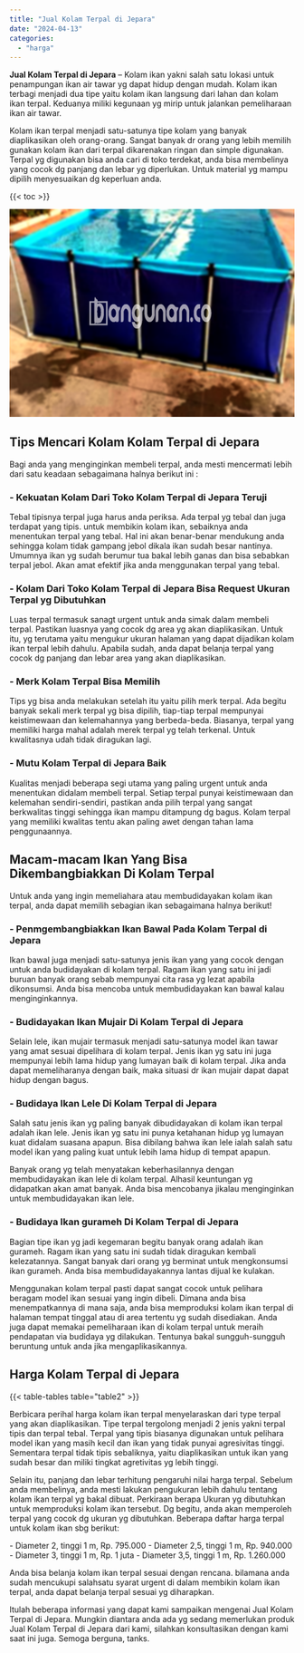 ```yaml
---
title: "Jual Kolam Terpal di Jepara"
date: "2024-04-13"
categories: 
  - "harga"
---
```


**Jual Kolam Terpal di Jepara** – Kolam ikan yakni salah satu lokasi untuk penampungan ikan air tawar yg dapat hidup dengan mudah. Kolam ikan terbagi menjadi dua tipe yaitu kolam ikan langsung dari lahan dan kolam ikan terpal. Keduanya miliki kegunaan yg mirip untuk jalankan pemeliharaan ikan air tawar.

Kolam ikan terpal menjadi satu-satunya tipe kolam yang banyak diaplikasikan oleh orang-orang. Sangat banyak dr orang yang lebih memilih gunakan kolam ikan dari terpal dikarenakan ringan dan simple digunakan. Terpal yg digunakan bisa anda cari di toko terdekat, anda bisa membelinya yang cocok dg panjang dan lebar yg diperlukan. Untuk material yg mampu dipilih menyesuaikan dg keperluan anda.

{{< toc >}}

![Jual Kolam Terpal di Jepara](/images/jual-kolam-terpal-55.png)

## Tips Mencari Kolam Kolam Terpal di Jepara

Bagi anda yang menginginkan membeli terpal, anda mesti mencermati lebih dari satu keadaan sebagaimana halnya berikut ini :

### \- Kekuatan Kolam Dari Toko Kolam Terpal di Jepara Teruji

Tebal tipisnya terpal juga harus anda periksa. Ada terpal yg tebal dan juga terdapat yang tipis. untuk membikin kolam ikan, sebaiknya anda menentukan terpal yang tebal. Hal ini akan benar-benar mendukung anda sehingga kolam tidak gampang jebol dikala ikan sudah besar nantinya. Umumnya ikan yg sudah berumur tua bakal lebih ganas dan bisa sebabkan terpal jebol. Akan amat efektif jika anda menggunakan terpal yang tebal.

### \- Kolam Dari Toko Kolam Terpal di Jepara Bisa Request Ukuran Terpal yg Dibutuhkan

Luas terpal termasuk sanagt urgent untuk anda simak dalam membeli terpal. Pastikan luasnya yang cocok dg area yg akan diaplikasikan. Untuk itu, yg terutama yaitu mengukur ukuran halaman yang dapat dijadikan kolam ikan terpal lebih dahulu. Apabila sudah, anda dapat belanja terpal yang cocok dg panjang dan lebar area yang akan diaplikasikan.

### \- Merk Kolam Terpal Bisa Memilih

Tips yg bisa anda melakukan setelah itu yaitu pilih merk terpal. Ada begitu banyak sekali merk terpal yg bisa dipilih, tiap-tiap terpal mempunyai keistimewaan dan kelemahannya yang berbeda-beda. Biasanya, terpal yang memiliki harga mahal adalah merek terpal yg telah terkenal. Untuk kwalitasnya udah tidak diragukan lagi.

### \- Mutu Kolam Terpal di Jepara Baik

Kualitas menjadi beberapa segi utama yang paling urgent untuk anda menentukan didalam membeli terpal. Setiap terpal punyai keistimewaan dan kelemahan sendiri-sendiri, pastikan anda pilih terpal yang sangat berkwalitas tinggi sehingga ikan mampu ditampung dg bagus. Kolam terpal yang memiliki kwalitas tentu akan paling awet dengan tahan lama penggunaannya.

## Macam-macam Ikan Yang Bisa Dikembangbiakkan Di Kolam Terpal

Untuk anda yang ingin memeliahara atau membudidayakan kolam ikan terpal, anda dapat memilih sebagian ikan sebagaimana halnya berikut!

### \- Penmgembangbiakkan Ikan Bawal Pada Kolam Terpal di Jepara

Ikan bawal juga menjadi satu-satunya jenis ikan yang yang cocok dengan untuk anda budidayakan di kolam terpal. Ragam ikan yang satu ini jadi buruan banyak orang sebab mempunyai cita rasa yg lezat apabila dikonsumsi. Anda bisa mencoba untuk membudidayakan kan bawal kalau menginginkannya.

### \- Budidayakan Ikan Mujair Di Kolam Terpal di Jepara

Selain lele, ikan mujair termasuk menjadi satu-satunya model ikan tawar yang amat sesuai dipelihara di kolam terpal. Jenis ikan yg satu ini juga mempunyai lebih lama hidup yang lumayan baik di kolam terpal. Jika anda dapat memeliharanya dengan baik, maka situasi dr ikan mujair dapat dapat hidup dengan bagus.

### \- Budidaya Ikan Lele Di Kolam Terpal di Jepara

Salah satu jenis ikan yg paling banyak dibudidayakan di kolam ikan terpal adalah ikan lele. Jenis ikan yg satu ini punya ketahanan hidup yg lumayan kuat didalam suasana apapun. Bisa dibilang bahwa ikan lele ialah salah satu model ikan yang paling kuat untuk lebih lama hidup di tempat apapun.

Banyak orang yg telah menyatakan keberhasilannya dengan membudidayakan ikan lele di kolam terpal. Alhasil keuntungan yg didapatkan akan amat banyak. Anda bisa mencobanya jikalau menginginkan untuk membudidayakan ikan lele.

### \- Budidaya Ikan gurameh Di Kolam Terpal di Jepara

Bagian tipe ikan yg jadi kegemaran begitu banyak orang adalah ikan gurameh. Ragam ikan yang satu ini sudah tidak diragukan kembali kelezatannya. Sangat banyak dari orang yg berminat untuk mengkonsumsi ikan gurameh. Anda bisa membudidayakannya lantas dijual ke kulakan.

Menggunakan kolam terpal pasti dapat sangat cocok untuk pelihara beragam model ikan sesuai yang ingin dibeli. Dimana anda bisa menempatkannya di mana saja, anda bisa memproduksi kolam ikan terpal di halaman tempat tinggal atau di area tertentu yg sudah disediakan. Anda juga dapat memakai pemeliharaan ikan di kolam terpal untuk meraih pendapatan via budidaya yg dilakukan. Tentunya bakal sungguh-sungguh beruntung untuk anda jika mengaplikasikannya.

## Harga Kolam Terpal di Jepara

{{< table-tables table="table2" >}}

Berbicara perihal harga kolam ikan terpal menyelaraskan dari type terpal yang akan diaplikasikan. Tipe terpal tergolong menjadi 2 jenis yakni terpal tipis dan terpal tebal. Terpal yang tipis biasanya digunakan untuk pelihara model ikan yang masih kecil dan ikan yang tidak punyai agresivitas tinggi. Sementara terpal tidak tipis sebaliknya, yaitu diaplikasikan untuk ikan yang sudah besar dan miliki tingkat agretivitas yg lebih tinggi.

Selain itu, panjang dan lebar terhitung pengaruhi nilai harga terpal. Sebelum anda membelinya, anda mesti lakukan pengukuran lebih dahulu tentang kolam ikan terpal yg bakal dibuat. Perkiraan berapa Ukuran yg dibutuhkan untuk memproduksi kolam ikan tersebut. Dg begitu, anda akan memperoleh terpal yang cocok dg ukuran yg dibutuhkan. Beberapa daftar harga terpal untuk kolam ikan sbg berikut:

\- Diameter 2, tinggi 1 m, Rp. 795.000 - Diameter 2,5, tinggi 1 m, Rp. 940.000 - Diameter 3, tinggi 1 m, Rp. 1 juta - Diameter 3,5, tinggi 1 m, Rp. 1.260.000

Anda bisa belanja kolam ikan terpal sesuai dengan rencana. bilamana anda sudah mencukupi salahsatu syarat urgent di dalam membikin kolam ikan terpal, anda dapat belanja terpal sesuai yg diharapkan.

Itulah beberapa informasi yang dapat kami sampaikan mengenai Jual Kolam Terpal di Jepara. Mungkin diantara anda ada yg sedang memerlukan produk Jual Kolam Terpal di Jepara dari kami, silahkan konsultasikan dengan kami saat ini juga. Semoga berguna, tanks.
